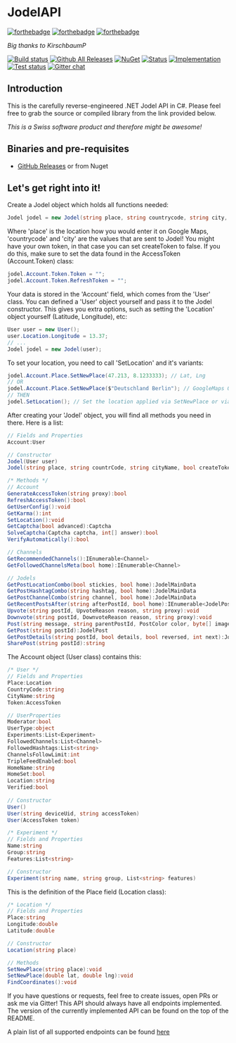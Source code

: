 # JodelAPI
[![forthebadge](http://forthebadge.com/images/badges/built-with-swag.svg)](http://forthebadge.com)
[![forthebadge](http://forthebadge.com/images/badges/gluten-free.svg)](http://forthebadge.com)
[![forthebadge](http://forthebadge.com/images/badges/certified-snoop-lion.svg)](http://forthebadge.com)

*Big thanks to KirschbaumP*

[![Build status](https://ci.appveyor.com/api/projects/status/2dx3f591ubmp978t?svg=true)](https://ci.appveyor.com/project/ioncodes/jodelapi)
[![Github All Releases](https://img.shields.io/github/downloads/ioncodes/JodelAPI/total.svg)](https://github.com/ioncodes/JodelAPI/releases)
[![NuGet](https://img.shields.io/nuget/v/JodelAPI.svg)](https://www.nuget.org/packages/JodelAPI/)
[![Status](https://img.shields.io/badge/api-working-brightgreen.svg)]()
[![Implementation](https://img.shields.io/badge/api--version-4.41.0-brightgreen.svg)]()
[![Test status](http://teststatusbadge.azurewebsites.net/api/status/ioncodes/jodelapi)](https://ci.appveyor.com/project/ioncodes/jodelapi)
[![Gitter chat](https://badges.gitter.im/ioncodes/JodelAPI.svg)](https://gitter.im/JodelAPI/Lobby?utm_source=share-link&utm_medium=link&utm_campaign=share-link)

## Introduction

This is the carefully reverse-engineered .NET Jodel API in C#. Please feel free to grab the source or compiled library from the link provided below.

*This is a Swiss software product and therefore might be awesome!*

## Binaries and pre-requisites
* [GitHub Releases](https://github.com/ioncodes/JodelAPI/releases) or from Nuget

## Let's get right into it!
Create a Jodel object which holds all functions needed:
```cs
Jodel jodel = new Jodel(string place, string countrycode, string city, bool createToken = true);
```
Where 'place' is the location how you would enter it on Google Maps, 'countrycode' and 'city' are the values that are sent to Jodel! You might have your own token, in that case you can set createToken to false. If you do this, make sure to set the data found in the AccessToken (Account.Token) class:
```cs
jodel.Account.Token.Token = "";
jodel.Account.Token.RefreshToken = "";
```

Your data is stored in the 'Account' field, which comes from the 'User' class. You can defined a 'User' object yourself and pass it to the Jodel constructor. This gives you extra options, such as setting the 'Location' object yourself (Latitude, Longitude), etc:
```cs
User user = new User();
user.Location.Longitude = 13.37;
// ...
Jodel jodel = new Jodel(user);
```

To set your location, you need to call 'SetLocation' and it's variants:
```cs
jodel.Account.Place.SetNewPlace(47.213, 8.1233333); // Lat, Lng
// OR
jodel.Account.Place.SetNewPlace($"Deutschland Berlin"); // GoogleMaps Query string
// THEN
jodel.SetLocation(); // Set the location applied via SetNewPlace or via Longitude and Latitude.
```

After creating your 'Jodel' object, you will find all methods you need in there. Here is a list:
```cs
// Fields and Properties
Account:User

// Constructor
Jodel(User user)
Jodel(string place, string countrCode, string cityName, bool createToken)

/* Methods */
// Account
GenerateAccessToken(string proxy):bool
RefreshAccessToken():bool
GetUserConfig():void
GetKarma():int
SetLocation():void
GetCaptcha(bool advanced):Captcha
SolveCaptcha(Captcha captcha, int[] answer):bool
VerifyAutomatically():bool

// Channels
GetRecommendedChannels():IEnumerable<Channel>
GetFollowedChannelsMeta(bool home):IEnumerable<Channel>

// Jodels
GetPostLocationCombo(bool stickies, bool home):JodelMainData
GetPostHashtagCombo(string hashtag, bool home):JodelMainData
GetPostChannelCombo(string channel, bool home):JodelMainData
GetRecentPostsAfter(string afterPostId, bool home):IEnumerable<JodelPost>
Upvote(string postId, UpvoteReason reason, string proxy):void
Downvote(string postId, DownvoteReason reason, string proxy):void
Post(string message, string parentPostId, PostColor color, byte[] image, bool home):string
GetPost(string postId):JodelPost
GetPostDetails(string postId, bool details, bool reversed, int next):JodelPost
SharePost(string postId):string
```

The Account object (User class) contains this:
```cs
/* User */
// Fields and Properties
Place:Location
CountryCode:string
CityName:string
Token:AccessToken

// UserProperties
Moderator:bool
UserType:object
Experiments:List<Experiment>
FollowedChannels:List<Channel>
FollowedHashtags:List<string>
ChannelsFollowLimit:int
TripleFeedEnabled:bool
HomeName:string
HomeSet:bool
Location:string
Verified:bool
  
// Constructor
User()
User(string deviceUid, string accessToken)
User(AccessToken token)

/* Experiment */
// Fields and Properties
Name:string
Group:string
Features:List<string>

// Constructor
Experiment(string name, string group, List<string> features)
```

This is the definition of the Place field (Location class):
```cs
/* Location */
// Fields and Properties
Place:string
Longitude:double
Latitude:double

// Constructor
Location(string place)

// Methods
SetNewPlace(string place):void
SetNewPlace(double lat, double lng):void
FindCoordinates():void
```

If you have questions or requests, feel free to create issues, open PRs or ask me via Gitter!
This API should always have all endpoints implemented. The version of the currently implemented API can be found on the top of the README.

A plain list of all supported endpoints can be found [here](https://github.com/ioncodes/JodelAPI/blob/master/JodelAPI/JodelAPI/Internal/Links.cs)

